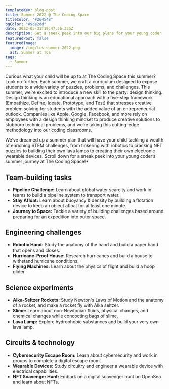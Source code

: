 ```yaml
---
templateKey: blog-post
title: Summer 2022 @ The Coding Space
titleColor: "#264548"
bgColor: "#9de2dd"
date: 2022-05-31T19:47:56.335Z
description: Get a sneak peek into our big plans for your young coder
featuredPost: false
featuredImage:
  image: /img/tcs-summer-2022.png
  alt: Summer at TCS
tags:
  - Summer
---
```

Curious what your child will be up to at The Coding Space this summer? Look no further. Each summer, we craft a curriculum designed to expose students to a wide variety of puzzles, problems, and challenges. This summer, we’re excited to introduce a new skill to the party: design thinking. Design thinking is an educational approach with a five-step framework (Empathize, Define, Ideate, Prototype, and Test) that stresses creative problem solving for students with the added value of an entrepreneurial outlook. Companies like Apple, Google, Facebook, and more rely on employees with a design thinking mindset to produce creative solutions to stubborn technical problems, and we’re taking this cutting-edge methodology into our coding classrooms.

We’ve dreamed up a summer plan that will have your child tackling a wealth of enriching STEM challenges, from tinkering with robotics to cracking NFT puzzles to building their own lava lamps to creating their own electronic wearable devices. Scroll down for a sneak peek into your young coder’s summer journey at The Coding Space!*

## Team-building tasks

* **Pipeline Challenge:** Learn about global water scarcity and work in teams to build a pipeline system to transport water.
* **Stay Afloat:** Learn about buoyancy & density by building a flotation device to keep an object afloat for at least one minute.
* **Journey to Space:** Tackle a variety of building challenges based around preparing for an expedition into outer space.

## Engineering challenges

* **Robotic Hand:** Study the anatomy of the hand and build a paper hand that opens and closes.
* **Hurricane-Proof House:** Research hurricanes and build a house to withstand hurricane conditions.
* **Flying Machines:** Learn about the physics of flight and build a hoop glider.

## Science experiments

* **Alka-Seltzer Rockets:** Study Newton's Laws of Motion and the anatomy of a rocket, and make a rocket fly with Alka seltzer. 
* **Slime:** Learn about non-Newtonian fluids, physical changes, and chemical changes while concocting bags of slime.
* **Lava Lamp:** Explore hydrophobic substances and build your very own lava lamp.

## Circuits & technology

* **Cybersecurity Escape Room:** Learn about cybersecurity and work in groups to complete a digital escape room.
* **Wearable Devices:** Study circuitry and engineer a wearable device with electrical capabilities.
* **NFT Scavenger Hunt:** Embark on a digital scavenger hunt on OpenSea and learn about NFTs.